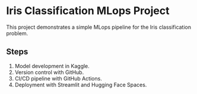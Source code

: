 # Iris Classification MLops Project

This project demonstrates a simple MLops pipeline for the Iris classification problem.

## Steps

1. Model development in Kaggle.
2. Version control with GitHub.
3. CI/CD pipeline with GitHub Actions.
4. Deployment with Streamlit and Hugging Face Spaces.
